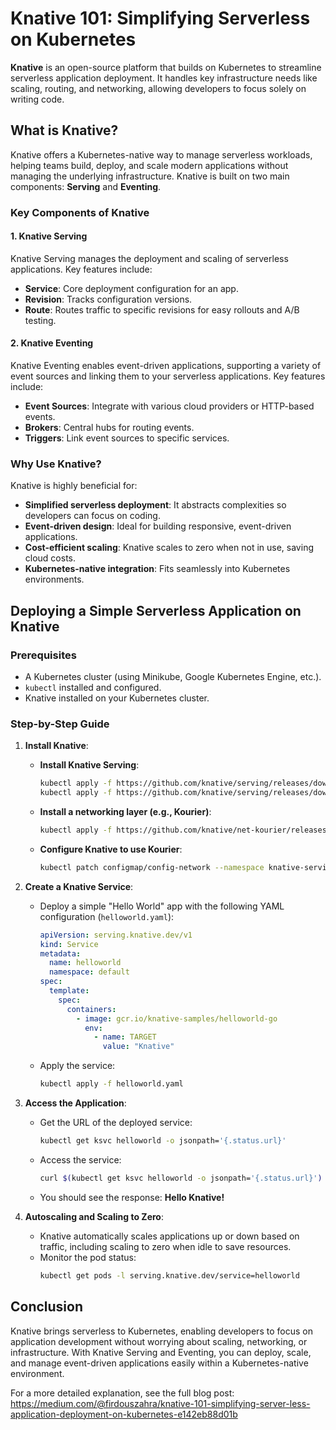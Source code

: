 # Knative 101: Simplifying Serverless on Kubernetes

**Knative** is an open-source platform that builds on Kubernetes to streamline serverless application deployment. It handles key infrastructure needs like scaling, routing, and networking, allowing developers to focus solely on writing code.

## What is Knative?

Knative offers a Kubernetes-native way to manage serverless workloads, helping teams build, deploy, and scale modern applications without managing the underlying infrastructure. Knative is built on two main components: **Serving** and **Eventing**.

### Key Components of Knative

#### 1. Knative Serving
Knative Serving manages the deployment and scaling of serverless applications. Key features include:
   - **Service**: Core deployment configuration for an app.
   - **Revision**: Tracks configuration versions.
   - **Route**: Routes traffic to specific revisions for easy rollouts and A/B testing.

#### 2. Knative Eventing
Knative Eventing enables event-driven applications, supporting a variety of event sources and linking them to your serverless applications. Key features include:
   - **Event Sources**: Integrate with various cloud providers or HTTP-based events.
   - **Brokers**: Central hubs for routing events.
   - **Triggers**: Link event sources to specific services.

### Why Use Knative?
Knative is highly beneficial for:
- **Simplified serverless deployment**: It abstracts complexities so developers can focus on coding.
- **Event-driven design**: Ideal for building responsive, event-driven applications.
- **Cost-efficient scaling**: Knative scales to zero when not in use, saving cloud costs.
- **Kubernetes-native integration**: Fits seamlessly into Kubernetes environments.

## Deploying a Simple Serverless Application on Knative

### Prerequisites
- A Kubernetes cluster (using Minikube, Google Kubernetes Engine, etc.).
- `kubectl` installed and configured.
- Knative installed on your Kubernetes cluster.

### Step-by-Step Guide

1. **Install Knative**:
   - **Install Knative Serving**:
     ```bash
     kubectl apply -f https://github.com/knative/serving/releases/download/knative-v1.9.0/serving-crds.yaml
     kubectl apply -f https://github.com/knative/serving/releases/download/knative-v1.9.0/serving-core.yaml
     ```
   - **Install a networking layer (e.g., Kourier)**:
     ```bash
     kubectl apply -f https://github.com/knative/net-kourier/releases/download/knative-v1.9.0/kourier.yaml
     ```
   - **Configure Knative to use Kourier**:
     ```bash
     kubectl patch configmap/config-network --namespace knative-serving --type merge --patch '{"data":{"ingress-class":"kourier.ingress.networking.knative.dev"}}'
     ```

2. **Create a Knative Service**:
   - Deploy a simple "Hello World" app with the following YAML configuration (`helloworld.yaml`):
     ```yaml
     apiVersion: serving.knative.dev/v1
     kind: Service
     metadata:
       name: helloworld
       namespace: default
     spec:
       template:
         spec:
           containers:
             - image: gcr.io/knative-samples/helloworld-go
               env:
                 - name: TARGET
                   value: "Knative"
     ```
   - Apply the service:
     ```bash
     kubectl apply -f helloworld.yaml
     ```

3. **Access the Application**:
   - Get the URL of the deployed service:
     ```bash
     kubectl get ksvc helloworld -o jsonpath='{.status.url}'
     ```
   - Access the service:
     ```bash
     curl $(kubectl get ksvc helloworld -o jsonpath='{.status.url}')
     ```
   - You should see the response: **Hello Knative!**

4. **Autoscaling and Scaling to Zero**:
   - Knative automatically scales applications up or down based on traffic, including scaling to zero when idle to save resources.
   - Monitor the pod status:
     ```bash
     kubectl get pods -l serving.knative.dev/service=helloworld
     ```

## Conclusion

Knative brings serverless to Kubernetes, enabling developers to focus on application development without worrying about scaling, networking, or infrastructure. With Knative Serving and Eventing, you can deploy, scale, and manage event-driven applications easily within a Kubernetes-native environment.

For a more detailed explanation, see the full blog post: https://medium.com/@firdouszahra/knative-101-simplifying-server-less-application-deployment-on-kubernetes-e142eb88d01b
